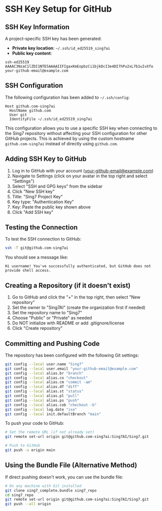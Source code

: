 # SSH Key Setup for GitHub

## SSH Key Information

A project-specific SSH key has been generated:

- **Private key location**: `~/.ssh/id_ed25519_sing7ai`
- **Public key content**:
```
ssh-ed25519 AAAAC3NzaC1lZDI1NTE5AAAAIIFIgaxKmEopbzCi1bjkDcI3e4DI7hPu2xL7b1uIvXfo your-github-email@example.com
```

## SSH Configuration

The following configuration has been added to `~/.ssh/config`:

```
Host github.com-sing7ai
  HostName github.com
  User git
  IdentityFile ~/.ssh/id_ed25519_sing7ai
```

This configuration allows you to use a specific SSH key when connecting to the Sing7 repository without affecting your SSH configuration for other GitHub projects. This is achieved by using the custom hostname `github.com-sing7ai` instead of directly using `github.com`.

## Adding SSH Key to GitHub

1. Log in to GitHub with your account (your-github-email@example.com)
2. Navigate to Settings (click on your avatar in the top right and select "Settings")
3. Select "SSH and GPG keys" from the sidebar
4. Click "New SSH key"
5. Title: "Sing7 Project Key"
6. Key type: "Authentication Key"
7. Key: Paste the public key shown above
8. Click "Add SSH key"

## Testing the Connection

To test the SSH connection to GitHub:

```bash
ssh -T git@github.com-sing7ai
```

You should see a message like:
```
Hi username! You've successfully authenticated, but GitHub does not provide shell access.
```

## Creating a Repository (if it doesn't exist)

1. Go to GitHub and click the "+" in the top right, then select "New repository"
2. Set the owner to "Sing7AI" (create the organization first if needed)
3. Set the repository name to "Sing7"
4. Choose "Public" or "Private" as needed
5. Do NOT initialize with README or add .gitignore/license
6. Click "Create repository"

## Committing and Pushing Code

The repository has been configured with the following Git settings:

```bash
git config --local user.name "Sing7"
git config --local user.email "your-github-email@example.com"
git config --local alias.br "branch"
git config --local alias.co "checkout"
git config --local alias.cm "commit -am"
git config --local alias.df "diff"
git config --local alias.st "status"
git config --local alias.pl "pull"
git config --local alias.ps "push"
git config --local alias.cob "checkout -b"
git config --local log.date "iso"
git config --local init.defaultBranch "main"
```

To push your code to GitHub:

```bash
# Set the remote URL (if not already set)
git remote set-url origin git@github.com-sing7ai:Sing7AI/Sing7.git

# Push to GitHub
git push -u origin main
```

## Using the Bundle File (Alternative Method)

If direct pushing doesn't work, you can use the bundle file:

```bash
# On any machine with Git installed
git clone sing7_complete.bundle sing7_repo
cd sing7_repo
git remote set-url origin git@github.com-sing7ai:Sing7AI/Sing7.git
git push --all origin
``` 